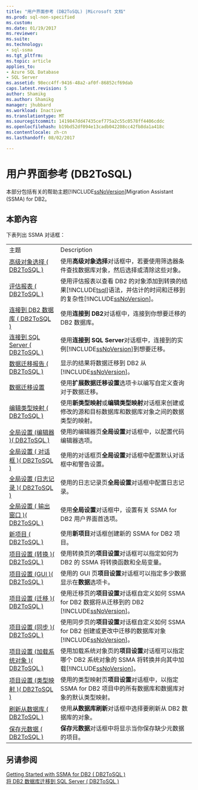 ```yaml
---
title: "用户界面参考 (DB2ToSQL) |Microsoft 文档"
ms.prod: sql-non-specified
ms.custom: 
ms.date: 01/19/2017
ms.reviewer: 
ms.suite: 
ms.technology:
- sql-ssma
ms.tgt_pltfrm: 
ms.topic: article
applies_to:
- Azure SQL Database
- SQL Server
ms.assetid: 98ecc4ff-9416-48a2-af0f-86852cf69dab
caps.latest.revision: 5
author: Shamikg
ms.author: Shamikg
manager: jhubbard
ms.workload: Inactive
ms.translationtype: MT
ms.sourcegitcommit: 1419847dd47435cef775a2c55c0578ff4406cddc
ms.openlocfilehash: b19bd52df094e13cadb042208cc42fb8da1a418c
ms.contentlocale: zh-cn
ms.lasthandoff: 08/02/2017

---
```

# <a name="user-interface-reference-db2tosql"></a>用户界面参考 (DB2ToSQL)
本部分包括有关的帮助主题[!INCLUDE[ssNoVersion](../../includes/ssnoversion_md.md)]Migration Assistant (SSMA) for DB2。  
  
## <a name="in-this-section"></a>本節內容  
下表列出 SSMA 对话框：  
  
|||  
|-|-|  
|主题|Description|  
|[高级对象选择 &#40; DB2ToSQL &#41;](../../ssma/db2/advanced-object-selection-db2tosql.md)|使用**高级对象选择**对话框中，若要使用筛选器条件查找数据库对象，然后选择或清除这些对象。|  
|[评估报表 &#40; DB2ToSQL &#41;](../../ssma/db2/assessment-report-db2tosql.md)|使用评估报表以查看 DB2 的对象添加到转换的结果[!INCLUDE[tsql](../../includes/tsql_md.md)]语法，并估计的时间和迁移到的复杂性[!INCLUDE[ssNoVersion](../../includes/ssnoversion_md.md)]。|  
|[连接到 DB2 数据库 &#40; DB2ToSQL &#41;](../../ssma/db2/connecting-to-db2-database-db2tosql.md)|使用**连接到 DB2**对话框中，连接到你想要迁移的 DB2 数据库。|  
|[连接到 SQL Server &#40; DB2ToSQL &#41;](../../ssma/db2/connect-to-sql-server-db2tosql.md)|使用**连接到 SQL Server**对话框中，连接到的实例[!INCLUDE[ssNoVersion](../../includes/ssnoversion_md.md)]到想要迁移。|  
|[数据迁移报告 &#40; DB2ToSQL &#41;](../../ssma/db2/data-migration-report-db2tosql.md)|显示的结果将数据迁移到 DB2 从[!INCLUDE[ssNoVersion](../../includes/ssnoversion_md.md)]。|  
|[数据迁移设置](http://msdn.microsoft.com/en-us/573e673e-a194-4cb2-9aba-aaac6e1a225c)|使用**扩展数据迁移设置**选项卡以编写自定义查询对于数据迁移。|  
|[编辑类型映射 &#40; DB2ToSQL &#41;](../../ssma/db2/edit-type-mapping-db2tosql.md)|使用**新类型映射**或**编辑类型映射**对话框来创建或修改的源和目标数据库和数据库对象之间的数据类型的映射。|  
|[全局设置 &#40;编辑器 &#41;&#40; DB2ToSQL &#41;](../../ssma/db2/global-settings-editor-db2tosql.md)|使用的编辑器页**全局设置**对话框中，以配置代码编辑器选项。|  
|[全局设置 &#40; 对话框 &#41;&#40; DB2ToSQL &#41;](../../ssma/db2/global-settings-dialogs-db2tosql.md)|使用的对话框页**全局设置**对话框中配置默认对话框中和警告设置。|  
|[全局设置 &#40;日志记录 &#41;&#40; DB2ToSQL &#41;](../../ssma/db2/global-settings-logging-db2tosql.md)|使用的日志记录页**全局设置**对话框中配置日志记录。|  
|[全局设置 &#40; 输出窗口 &#41;&#40; DB2ToSQL &#41;](../../ssma/db2/global-settings-output-window-db2tosql.md)|使用**全局设置**对话框中，设置有关 SSMA for DB2 用户界面首选项。|  
|[新项目 &#40; DB2ToSQL &#41;](../../ssma/db2/new-project-db2tosql.md)|使用**新项目**对话框创建新的 SSMA for DB2 项目。|  
|[项目设置 &#40;转换 &#41;&#40; DB2ToSQL &#41;](../../ssma/db2/project-settings-conversion-db2tosql.md)|使用转换页的**项目设置**对话框可以指定如何为 DB2 的 SSMA 将转换函数和全局变量。|  
|[项目设置 &#40;GUI &#41;&#40; DB2ToSQL &#41;](../../ssma/db2/project-settings-gui-db2tosql.md)|使用的 GUI 页**项目设置**对话框可以指定多少数据显示在**数据**选项卡。|  
|[项目设置 &#40;迁移 &#41;&#40; DB2ToSQL &#41;](../../ssma/db2/project-settings-migration-db2tosql.md)|使用迁移页的**项目设置**对话框自定义如何 SSMA for DB2 数据将从迁移到的 DB2 [!INCLUDE[ssNoVersion](../../includes/ssnoversion_md.md)]。|  
|[项目设置 &#40;同步 &#41;&#40; DB2ToSQL &#41;](../../ssma/db2/project-settings-synchronization-db2tosql.md)|使用同步页的**项目设置**对话框自定义如何 SSMA for DB2 创建或更改中迁移的数据库对象[!INCLUDE[ssNoVersion](../../includes/ssnoversion_md.md)]。|  
|[项目设置 &#40;加载系统对象 &#41;&#40; DB2ToSQL &#41;](../../ssma/db2/project-settings-loading-system-objects-db2tosql.md)|使用加载系统对象页的**项目设置**对话框可以指定哪个 DB2 系统对象的 SSMA 将转换并向其中加载[!INCLUDE[ssNoVersion](../../includes/ssnoversion_md.md)]。|  
|[项目设置 &#40;类型映射 &#41;&#40; DB2ToSQL &#41;](../../ssma/db2/project-settings-type-mapping-db2tosql.md)|使用的类型映射页**项目设置**对话框中，以指定 SSMA for DB2 项目中的所有数据库和数据库对象的默认类型映射。|  
|[刷新从数据库 &#40; DB2ToSQL &#41;](../../ssma/db2/refresh-from-database-db2tosql.md)|使用**从数据库刷新**对话框中选择要刷新从 DB2 数据库的对象。|  
|[保存元数据 &#40; DB2ToSQL &#41;](../../ssma/db2/save-metadata-db2tosql.md)|**保存元数据**对话框中将显示当你保存缺少元数据的项目。|  
  
## <a name="see-also"></a>另请参阅  
[Getting Started with SSMA for DB2 &#40; DB2ToSQL &#41;](../../ssma/db2/getting-started-with-ssma-for-db2-db2tosql.md)  
[将 DB2 数据库迁移到 SQL Server &#40; DB2ToSQL &#41;](../../ssma/db2/migrating-db2-databases-to-sql-server-db2tosql.md)  
  

